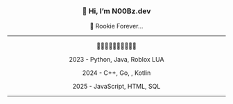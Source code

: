 <h3 align="center">👋 Hi, I’m N00Bz.dev</h3>
<p align="center">👀 Rookie Forever...</p>

---

<div align="center">
  <p>🌝🌞🌝🌞🌝🌞🌝🌞🌝🌞</p>
  <p>2023 - Python, Java, Roblox LUA</p>
  <p>2024 - C++, Go, , Kotlin</p>
  <p>2025 - JavaScript, HTML, SQL</p>
</div>

---

<!---
NyoronZ/NyoronZ is a ✨ special ✨ repository because its `README.md` (this file) appears on your GitHub profile.
You can click the Preview link to take a look at your changes.
--->
